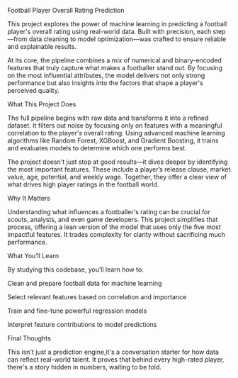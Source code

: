 Football Player Overall Rating Prediction

This project explores the power of machine learning in predicting a football player's overall rating using real-world data. Built with precision, each step—from data cleaning to model optimization—was crafted to ensure reliable and explainable results.

At its core, the pipeline combines a mix of numerical and binary-encoded features that truly capture what makes a footballer stand out. By focusing on the most influential attributes, the model delivers not only strong performance but also insights into the factors that shape a player's perceived quality.

What This Project Does

The full pipeline begins with raw data and transforms it into a refined dataset. It filters out noise by focusing only on features with a meaningful correlation to the player's overall rating. Using advanced machine learning algorithms like Random Forest, XGBoost, and Gradient Boosting, it trains and evaluates models to determine which one performs best.

The project doesn't just stop at good results—it dives deeper by identifying the most important features. These include a player’s release clause, market value, age, potential, and weekly wage. Together, they offer a clear view of what drives high player ratings in the football world.

Why It Matters

Understanding what influences a footballer's rating can be crucial for scouts, analysts, and even game developers. This project simplifies that process, offering a lean version of the model that uses only the five most impactful features. It trades complexity for clarity without sacrificing much performance.

What You’ll Learn

By studying this codebase, you’ll learn how to:

Clean and prepare football data for machine learning

Select relevant features based on correlation and importance

Train and fine-tune powerful regression models

Interpret feature contributions to model predictions

Final Thoughts

This isn't just a prediction engine,it's a conversation starter for how data can reflect real-world talent. It proves that behind every high-rated player, there's a story hidden in numbers, waiting to be told.
